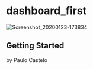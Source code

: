 # dashboard_first

![Screenshot_20200123-173834](https://user-images.githubusercontent.com/42419036/73026549-fd161f00-3e07-11ea-9b7e-a7ff68f4c7f2.png)

## Getting Started

by Paulo Castelo
